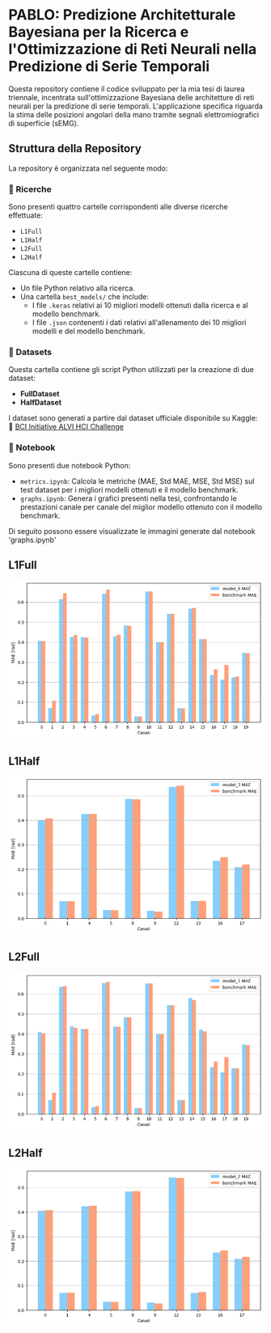 # PABLO: Predizione Architetturale Bayesiana per la Ricerca e l'Ottimizzazione di Reti Neurali nella Predizione di Serie Temporali

Questa repository contiene il codice sviluppato per la mia tesi di laurea triennale, incentrata sull'ottimizzazione Bayesiana delle architetture di reti neurali per la predizione di serie temporali. L'applicazione specifica riguarda la stima delle posizioni angolari della mano tramite segnali elettromiografici di superficie (sEMG).

## Struttura della Repository

La repository è organizzata nel seguente modo:

### 📂 Ricerche
Sono presenti quattro cartelle corrispondenti alle diverse ricerche effettuate:
- `L1Full`
- `L1Half`
- `L2Full`
- `L2Half`

Ciascuna di queste cartelle contiene:
- Un file Python relativo alla ricerca.
- Una cartella `best_models/` che include:
  - I file `.keras` relativi ai 10 migliori modelli ottenuti dalla ricerca e al modello benchmark.
  - I file `.json` contenenti i dati relativi all'allenamento dei 10 migliori modelli e del modello benchmark.

### 📂 Datasets
Questa cartella contiene gli script Python utilizzati per la creazione di due dataset:
- **FullDataset**
- **HalfDataset**

I dataset sono generati a partire dal dataset ufficiale disponibile su Kaggle:  
🔗 [BCI Initiative ALVI HCI Challenge](https://www.kaggle.com/c/bci-initiative-alvi-hci-challenge)

### 📂 Notebook
Sono presenti due notebook Python:
- `metrics.ipynb`: Calcola le metriche (MAE, Std MAE, MSE, Std MSE) sul test dataset per i migliori modelli ottenuti e il modello benchmark.
- `graphs.ipynb`: Genera i grafici presenti nella tesi, confrontando le prestazioni canale per canale del miglior modello ottenuto con il modello benchmark.

Di seguito possono essere visualizzate le immagini generate dal notebook 'graphs.ipynb'

## L1Full
![Miglior modello della ricerca L1Full e Benchmark, canale per canale](images/L1Full_Comparison.png)

## L1Half
![Miglior modello della ricerca L1Half e Benchmark, canale per canale](images/L1Half_Comparison.png)

## L2Full
![Miglior modello della ricerca L2Full e Benchmark, canale per canale](images/L2Full_Comparison.png)

## L2Half
![Miglior modello della ricerca L2Half e Benchmark, canale per canale](images/L2Half_Comparison.png)
